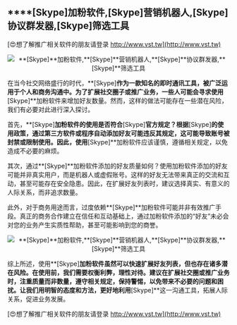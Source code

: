 ## ****[Skype]**加粉软件,**[Skype]**营销机器人,**[Skype]**协议群发器,**[Skype]**筛选工具**

[😍想了解推广相关软件的朋友请登录 http://www.vst.tw](http://www.vst.tw)

 <center><img src="https://vst.tw/MP4/tuiguang/png/8.png" alt="**[Skype]**加粉软件,**[Skype]**营销机器人,**[Skype]**协议群发器,**[Skype]**筛选工具"></center>

在当今社交网络盛行的时代，**[Skype]**作为一款知名的即时通讯工具，被广泛运用于个人和商务沟通中。为了扩展社交圈子或推广业务，一些人可能会寻求使用**[Skype]**加粉软件来增加好友数量。然而，这样的做法可能存在一些潜在风险，我们有必要对此进行深入探讨。

首先，**[Skype]**加粉软件的使用是否符合**[Skype]**官方规定？根据**[Skype]**的使用政策，通过第三方软件或程序自动添加好友可能违反其规定，这可能导致账号被封禁或限制使用。因此，使用**[Skype]**加粉软件应该谨慎，遵循相关规定，以免造成不必要的麻烦。

其次，通过**[Skype]**加粉软件添加的好友质量如何？使用加粉软件添加的好友可能并非真实用户，而是机器人或虚假账号。这样的好友无法带来真正的交流和互动，甚至可能存在安全隐患。因此，在扩展好友列表时，建议选择真实、有意义的人际关系，而非追求数量。

此外，对于商务用途而言，过度依赖**[Skype]**加粉软件可能并非有效推广手段。真正的商务合作建立在信任和互动基础上，通过加粉软件添加的“好友”未必会对您的业务产生实质性帮助，甚至可能影响到您的商誉。

 <center><img src="https://vst.tw/MP4/tuiguang/png/1.png" alt="**[Skype]**加粉软件,**[Skype]**营销机器人,**[Skype]**协议群发器,**[Skype]**筛选工具"></center>

综上所述，使用**[Skype]**加粉软件虽然可以快速扩展好友列表，但也存在诸多潜在风险。在使用前，我们需要权衡利弊，理性对待。建议在扩展社交圈或推广业务时，注重质量而非数量，遵守相关规定，保持警惕，以免带来不必要的问题和困扰。让我们用明智的态度和方法，更好地利用**[Skype]**这一沟通工具，拓展人际关系，促进业务发展。

[😍想了解推广相关软件的朋友请登录 http://www.vst.tw](http://www.vst.tw)



